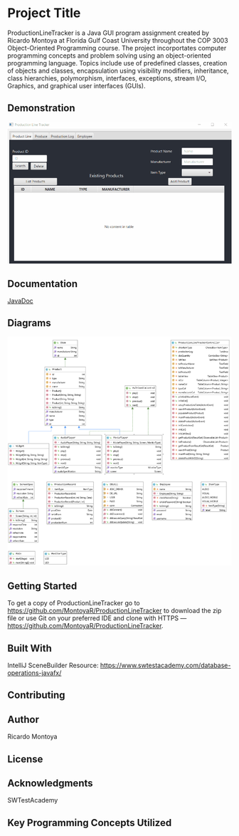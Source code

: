 # Project Title
ProductionLineTracker is a Java GUI program assignment created by Ricardo Montoya at Florida Gulf Coast University throughout the COP 3003 
Object-Oriented Programming course. The project incorportates computer programming concepts and problem solving using an object-oriented 
programming language. Topics include use of predefined classes, creation of objects and classes, encapsulation using visibility modifiers, 
inheritance, class hierarchies, polymorphism, interfaces, exceptions, stream I/O, Graphics, and graphical user interfaces (GUIs).

## Demonstration

![ProductionLineTracker](doc/ProductionLineTracker.gif)
## Documentation
[JavaDoc](http://localhost:63342/ProductionLineTracker/doc/index.html?_ijt=lutk0ckbc9qavev34c4va8kd24)
## Diagrams
![Diagram](/doc/Diagram.png)

## Getting Started
To get a copy of ProductionLineTracker go to https://github.com/MontoyaR/ProductionLineTracker to download the zip file or use Git on your
preferred IDE and clone with HTTPS — https://github.com/MontoyaR/ProductionLineTracker.

## Built With
IntelliJ
SceneBuilder
Resource: https://www.swtestacademy.com/database-operations-javafx/

## Contributing


## Author
Ricardo Montoya

## License


## Acknowledgments
SWTestAcademy

## Key Programming Concepts Utilized

